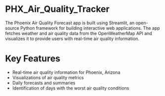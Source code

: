 # PHX_Air_Quality_Tracker
The Phoenix Air Quality Forecast app is built using Streamlit, an open-source Python framework for building interactive web applications. The app fetches weather and air quality data from the OpenWeatherMap API and visualizes it to provide users with real-time air quality information.

# Key Features
- Real-time air quality information for Phoenix, Arizona
- Visualizations of air quality metrics
- Daily forecasts and summaries
- Identification of days with the worst air quality conditions
